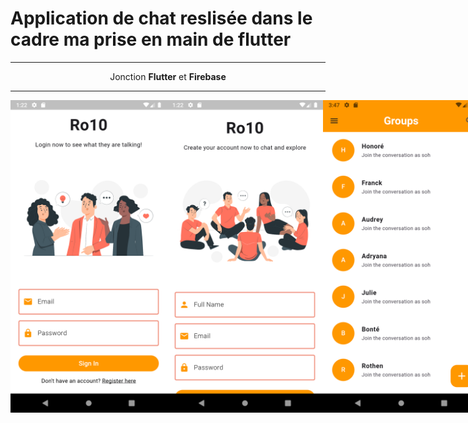 # Application de chat reslisée dans le cadre ma prise en main de flutter
<hr/>
<center>Jonction <strong>Flutter</strong> et <strong>Firebase</strong></center>
<hr/>
<div style="display: flex;">
    <img src = './1.png' width="350" height="500" alt="login page"/>
    <img src = './2.png' width="350" height="500" alt="register page"/>
    <img src = './3.png' width="350" height="500" alt="chat list"/>
</div>

